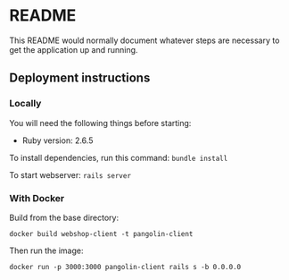 # README

This README would normally document whatever steps are necessary to get the
application up and running.

## Deployment instructions

### Locally

You will need the following things before starting:
* Ruby version: 2.6.5

To install dependencies, run this command:
`bundle install`

To start webserver:
`rails server`

### With Docker

Build from the base directory:

```
docker build webshop-client -t pangolin-client
```

Then run the image:

```
docker run -p 3000:3000 pangolin-client rails s -b 0.0.0.0
```